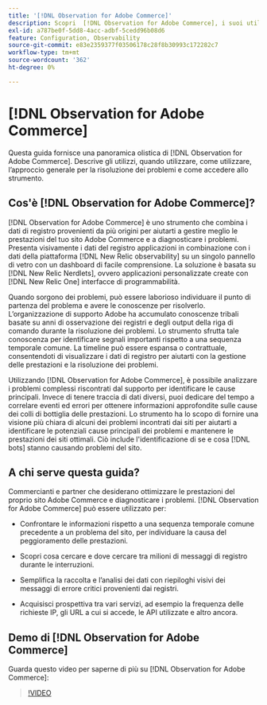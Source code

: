 ```yaml
---
title: '[!DNL Observation for Adobe Commerce]'
description: Scopri  [!DNL Observation for Adobe Commerce], i suoi utilizzi, quando utilizzare e come ottenere l'accesso.
exl-id: a787be0f-5dd8-4acc-adbf-5cedd96b08d6
feature: Configuration, Observability
source-git-commit: e83e2359377f03506178c28f8b30993c172282c7
workflow-type: tm+mt
source-wordcount: '362'
ht-degree: 0%

---
```


# [!DNL Observation for Adobe Commerce]

Questa guida fornisce una panoramica olistica di [!DNL Observation for Adobe Commerce]. Descrive gli utilizzi, quando utilizzare, come utilizzare, l’approccio generale per la risoluzione dei problemi e come accedere allo strumento.

## Cos&#39;è [!DNL Observation for Adobe Commerce]?

[!DNL Observation for Adobe Commerce] è uno strumento che combina i dati di registro provenienti da più origini per aiutarti a gestire meglio le prestazioni del tuo sito Adobe Commerce e a diagnosticare i problemi. Presenta visivamente i dati del registro applicazioni in combinazione con i dati della piattaforma [!DNL New Relic observability] su un singolo pannello di vetro con un dashboard di facile comprensione. La soluzione è basata su [!DNL New Relic Nerdlets], ovvero applicazioni personalizzate create con [!DNL New Relic One] interfacce di programmabilità.

Quando sorgono dei problemi, può essere laborioso individuare il punto di partenza del problema e avere le conoscenze per risolverlo. L’organizzazione di supporto Adobe ha accumulato conoscenze tribali basate su anni di osservazione dei registri e degli output della riga di comando durante la risoluzione dei problemi. Lo strumento sfrutta tale conoscenza per identificare segnali importanti rispetto a una sequenza temporale comune. La timeline può essere espansa o contrattuale, consentendoti di visualizzare i dati di registro per aiutarti con la gestione delle prestazioni e la risoluzione dei problemi.

Utilizzando [!DNL Observation for Adobe Commerce], è possibile analizzare i problemi complessi riscontrati dal supporto per identificare le cause principali. Invece di tenere traccia di dati diversi, puoi dedicare del tempo a correlare eventi ed errori per ottenere informazioni approfondite sulle cause dei colli di bottiglia delle prestazioni. Lo strumento ha lo scopo di fornire una visione più chiara di alcuni dei problemi incontrati dai siti per aiutarti a identificare le potenziali cause principali dei problemi e mantenere le prestazioni dei siti ottimali. Ciò include l&#39;identificazione di se e cosa [!DNL bots] stanno causando problemi del sito.

## A chi serve questa guida?

Commercianti e partner che desiderano ottimizzare le prestazioni del proprio sito Adobe Commerce e diagnosticare i problemi. [!DNL Observation for Adobe Commerce] può essere utilizzato per:

* Confrontare le informazioni rispetto a una sequenza temporale comune precedente a un problema del sito, per individuare la causa del peggioramento delle prestazioni.

* Scopri cosa cercare e dove cercare tra milioni di messaggi di registro durante le interruzioni.

* Semplifica la raccolta e l’analisi dei dati con riepiloghi visivi dei messaggi di errore critici provenienti dai registri.

* Acquisisci prospettiva tra vari servizi, ad esempio la frequenza delle richieste IP, gli URL a cui si accede, le API utilizzate e altro ancora.

## Demo di [!DNL Observation for Adobe Commerce]

Guarda questo video per saperne di più su [!DNL Observation for Adobe Commerce]:

>[!VIDEO](https://video.tv.adobe.com/v/3410748?quality=12&captions=ita)
